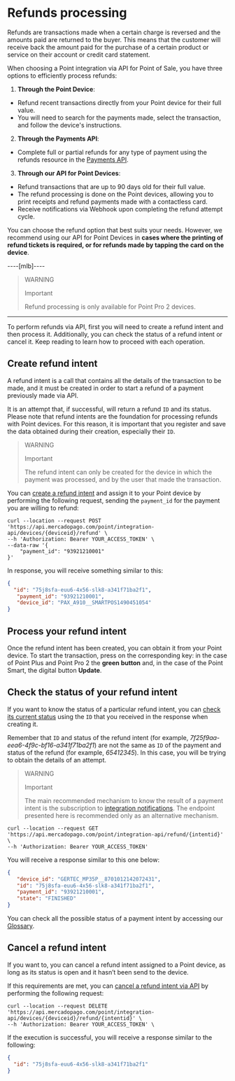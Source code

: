 # Refunds processing

Refunds are transactions made when a certain charge is reversed and the amounts paid are returned to the buyer. This means that the customer will receive back the amount paid for the purchase of a certain product or service on their account or credit card statement.

When choosing a Point integration via API for Point of Sale, you have three options to efficiently process refunds: 

1. **Through the Point Device**: 
 * Refund recent transactions directly from your Point device for their full value. 
 * You will need to search for the payments made, select the transaction, and follow the device's instructions. 

2. **Through the Payments API**: 
 * Complete full or partial refunds for any type of payment using the refunds resource in the [Payments API](/developers/en/reference/chargebacks/_payments_id_refunds/post). 

3. **Through our API for Point Devices**:
 * Refund transactions that are up to 90 days old for their full value. 
 * The refund processing is done on the Point devices, allowing you to print receipts and refund payments made with a contactless card. 
 * Receive notifications via Webhook upon completing the refund attempt cycle. 

You can choose the refund option that best suits your needs. However, we recommend using our API for Point Devices in **cases where the printing of refund tickets is required, or for refunds made by tapping the card on the device**.

----[mlb]----

> WARNING
>
> Important
>
> Refund processing is only available for Point Pro 2 devices.
------------

To perform refunds via API, first you will need to create a refund intent and then process it. Additionally, you can check the status of a refund intent or cancel it. Keep reading to learn how to proceed with each operation.

## Create refund intent

A refund intent is a call that contains all the details of the transaction to be made, and it must be created in order to start a refund of a payment previously made via API. 

It is an attempt that, if successful, will return a refund `ID` and its status. Please note that refund intents are the foundation for processing refunds with Point devices. For this reason, it is important that you register and save the data obtained during their creation, especially their `ID`.

> WARNING
>
> Important
>
> The refund intent can only be created for the device in which the payment was processed, and by the user that made the transaction.

You can [create a refund intent](/developers/en/reference/integrations_api/_point_integration-api_devices_deviceid_refund/post) and assign it to your Point device by performing the following request, sending the `payment_id` for the payment you are willing to refund:

``` curl
curl --location --request POST 'https://api.mercadopago.com/point/integration-api/devices/{deviceid}/refund' \
--h 'Authorization: Bearer YOUR_ACCESS_TOKEN' \
--data-raw '{
    "payment_id": "93921210001"
}'

```


In response, you will receive something similar to this:

``` json
{
  "id": "75j8sfa-euu6-4x56-slk8-a341f71ba2f1",
   "payment_id": "93921210001",
   "device_id": "PAX_A910__SMARTPOS1490451054"
}
```

## Process your refund intent
Once the refund intent has been created, you can obtain it from your Point device. To start the transaction, press on the corresponding key: in the case of Point Plus and Point Pro 2 the **green button** and, in the case of the Point Smart, the digital button **Update**.

## Check the status of your refund intent
If you want to know the status of a particular refund intent, you can [check its current status](/developers/en/reference/integrations_api/_point_integration-api_refund_refundintentid/get) using the `ID` that you received in the response when creating it.

Remember that `ID` and status of the refund intent (for example, *7f25f9aa-eea6-4f9c-bf16-a341f71ba2f1*) are not the same as `ID` of the payment and status of the refund (for example, *65412345*).  In this case, you will be trying to obtain the details of an attempt.

> WARNING
>
> Important
>
> The main recommended mechanism to know the result of a payment intent is the subscription to [integration notifications](/developers/en/docs/mp-point/integration-configuration/integrate-with-pdv/notifications). The endpoint presented here is recommended only as an alternative mechanism.


``` curl
curl --location --request GET 'https://api.mercadopago.com/point/integration-api/refund/{intentid}' \
--h 'Authorization: Bearer YOUR_ACCESS_TOKEN'
```

You will receive a response similar to this one below:

``` json
{
   "device_id": "GERTEC_MP35P__8701012142072431",
   "id": "75j8sfa-euu6-4x56-slk8-a341f71ba2f1",
   "payment_id": "93921210001",
   "state": "FINISHED"
}
```

You can check all the possible status of a payment intent by accessing our [Glossary](/developers/en/docs/mp-point/integration-api/glossary).


## Cancel a refund intent
If you want to, you can cancel a refund intent assigned to a Point device, as long as its status is open and it hasn’t been send to the device.

If this requirements are met, you can [cancel a refund intent via API](/developers/en/reference/integrations_api/_point_integration-api_devices_deviceid_refund_refundintentid/delete) by performing the following request:

``` curl
curl --location --request DELETE 'https://api.mercadopago.com/point/integration-api/devices/{deviceid}/refund/{intentid}' \
--h 'Authorization: Bearer YOUR_ACCESS_TOKEN' \

```

If the execution is successful, you will receive a response similar to the following:

``` json
{
  "id": "75j8sfa-euu6-4x56-slk8-a341f71ba2f1"
}

```

